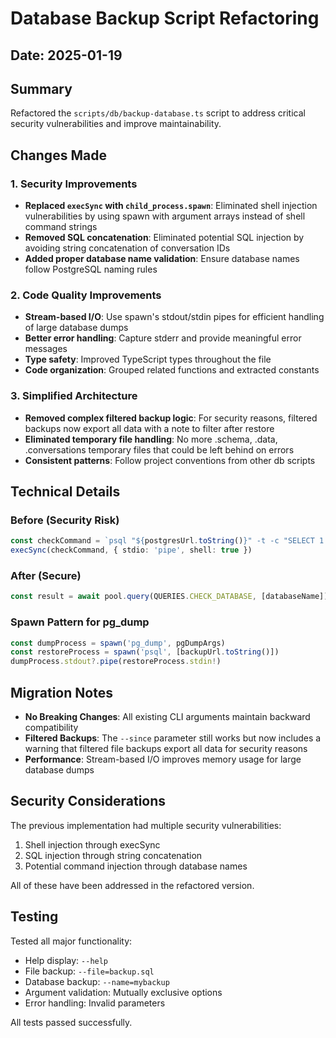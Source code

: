 # Database Backup Script Refactoring

## Date: 2025-01-19

## Summary

Refactored the `scripts/db/backup-database.ts` script to address critical security vulnerabilities and improve maintainability.

## Changes Made

### 1. Security Improvements

- **Replaced `execSync` with `child_process.spawn`**: Eliminated shell injection vulnerabilities by using spawn with argument arrays instead of shell command strings
- **Removed SQL concatenation**: Eliminated potential SQL injection by avoiding string concatenation of conversation IDs
- **Added proper database name validation**: Ensure database names follow PostgreSQL naming rules

### 2. Code Quality Improvements

- **Stream-based I/O**: Use spawn's stdout/stdin pipes for efficient handling of large database dumps
- **Better error handling**: Capture stderr and provide meaningful error messages
- **Type safety**: Improved TypeScript types throughout the file
- **Code organization**: Grouped related functions and extracted constants

### 3. Simplified Architecture

- **Removed complex filtered backup logic**: For security reasons, filtered backups now export all data with a note to filter after restore
- **Eliminated temporary file handling**: No more .schema, .data, .conversations temporary files that could be left behind on errors
- **Consistent patterns**: Follow project conventions from other db scripts

## Technical Details

### Before (Security Risk)

```typescript
const checkCommand = `psql "${postgresUrl.toString()}" -t -c "SELECT 1 FROM pg_database WHERE datname = '${databaseName}'" | grep -q 1`
execSync(checkCommand, { stdio: 'pipe', shell: true })
```

### After (Secure)

```typescript
const result = await pool.query(QUERIES.CHECK_DATABASE, [databaseName])
```

### Spawn Pattern for pg_dump

```typescript
const dumpProcess = spawn('pg_dump', pgDumpArgs)
const restoreProcess = spawn('psql', [backupUrl.toString()])
dumpProcess.stdout?.pipe(restoreProcess.stdin!)
```

## Migration Notes

- **No Breaking Changes**: All existing CLI arguments maintain backward compatibility
- **Filtered Backups**: The `--since` parameter still works but now includes a warning that filtered file backups export all data for security reasons
- **Performance**: Stream-based I/O improves memory usage for large database dumps

## Security Considerations

The previous implementation had multiple security vulnerabilities:

1. Shell injection through execSync
2. SQL injection through string concatenation
3. Potential command injection through database names

All of these have been addressed in the refactored version.

## Testing

Tested all major functionality:

- Help display: `--help`
- File backup: `--file=backup.sql`
- Database backup: `--name=mybackup`
- Argument validation: Mutually exclusive options
- Error handling: Invalid parameters

All tests passed successfully.
